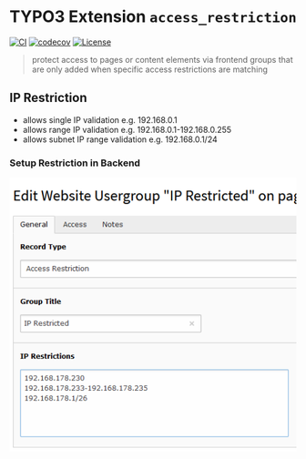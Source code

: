 # TYPO3 Extension ``access_restriction``

[![CI](https://github.com/hoogi91/access_restriction/workflows/CI/badge.svg?event=push)](https://github.com/hoogi91/access_restriction/actions?query=workflow%3ACI)
[![codecov](https://codecov.io/gh/hoogi91/access_restriction/branch/develop/graph/badge.svg)](https://codecov.io/gh/hoogi91/access_restriction)
[![License](https://poser.pugx.org/hoogi91/access-restriction/license)](https://packagist.org/packages/hoogi91/access-restriction)

> protect access to pages or content elements via frontend groups that are only added when specific access restrictions are matching

## IP Restriction
- allows single IP validation e.g. 192.168.0.1
- allows range IP validation e.g. 192.168.0.1-192.168.0.255
- allows subnet IP range validation e.g. 192.168.0.1/24

### Setup Restriction in Backend
![IP Access Restriction in Backend](Documentation/Images/frontend-usergroup-preview.png)
